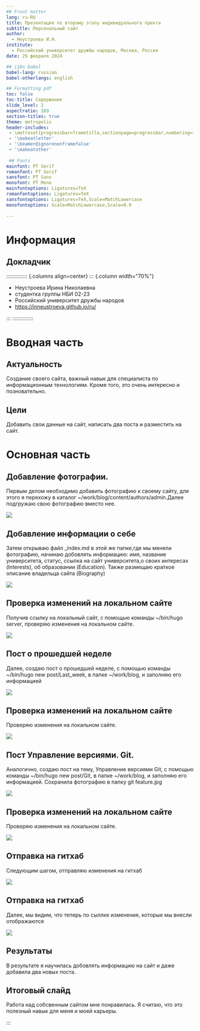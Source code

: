 ```yaml
---
## Front matter
lang: ru-RU
title: Презентация по второму этапу индивидуального пректа
subtitle: Персональный сайт
author:
  - Неустроева И.Н.
institute:
  - Российский университет дружбы народов, Москва, Россия
date: 29 февраля 2024

## i18n babel
babel-lang: russian
babel-otherlangs: english

## Formatting pdf
toc: false
toc-title: Содержание
slide_level: 2
aspectratio: 169
section-titles: true
theme: metropolis
header-includes:
 - \metroset{progressbar=frametitle,sectionpage=progressbar,numbering=fraction}
 - '\makeatletter'
 - '\beamer@ignorenonframefalse'
 - '\makeatother'
 
 ## Fonts
mainfont: PT Serif
romanfont: PT Serif
sansfont: PT Sans
monofont: PT Mono
mainfontoptions: Ligatures=TeX
romanfontoptions: Ligatures=TeX
sansfontoptions: Ligatures=TeX,Scale=MatchLowercase
monofontoptions: Scale=MatchLowercase,Scale=0.9
 
---
```


# Информация

## Докладчик

:::::::::::::: {.columns align=center}
::: {.column width="70%"}

  * Неустроева Ирина Николаевна
  * студентка группы НБИ 02-23
  * Российский университет дружбы народов
  * <https://inneustroeva.github.io/ru/>

:::
::::::::::::::

# Вводная часть

## Актуальность 

Создание своего сайта, важный навык для специалиста по информационным технологиям. Кроме того, это очень интересно и позновательно.

## Цели 

Добавить свои данные на сайт, написать два поста и разместить на сайт.

# Основная часть
 
## Добавление фотографии.

Первым делом необходимо добавить фотографию к своему сайту, для этого я перехожу в каталог ~/work/blog/content/authors/admin.Далее подгружаю свою фотографию вместо нее.

![](image/1.jpg)

## Добавление информации о себе 

Затем открываю файл _index.md в этой же папке,где мы меняли фотографию, начинаю добовлять информацию: имя, название университета, статус, ссылка на сайт университета,о своих интересах (Interests), об образовании (Education). Также размещаю краткое описание владельца сайта (Biography)

![](image/2.jpg)

## Проверка изменений на локальном сайте

Получив ссылку на локальный сайт, с помощью команды ~/bin/hugo server, проверяю изменения на локальном сайте. 

![](image/3.jpg)

## Пост о прошедшей неделе

Далее, создаю пост о прошедшей неделе, с помощью команды ~/bin/hugo new post/Last_week, в папке ~/work/blog, и заполняю его информацией 

![](image/4.jpg)

## Проверка изменений на локальном сайте

Проверяю изменения на локальном сайте.

![](image/5.jpg)

## Пост Управление версиями. Git.

Аналогично, создаю пост на тему, Управление версиями Git, с помощью команды ~/bin/hugo new post/Git,  в папке ~/work/blog,  и заполняю его информацией. Сохранила фотографию в папку git feature.jpg 

![](image/6.jpg)

## Проверка изменений на локальном сайте

Проверяю изменения на локальном сайте.

![](image/7.jpg)

## Отправка на гитхаб

Следующим шагом, отправляю изменения на гитхаб 

![](image/8.jpg)

## Отправка на гитхаб

Далее, мы видим, что теперь по сыллке изменения, которые мы внесли отображаются 

![](image/9.jpg)

## Результаты

В результате я научилась добовлять информацию на сайт и даже добавила два новых поста.

## Итоговый слайд

Работа над собсвенным сайтом мне понравилась. Я считаю, что это полезный навык для меня и моей карьеры.

:::










